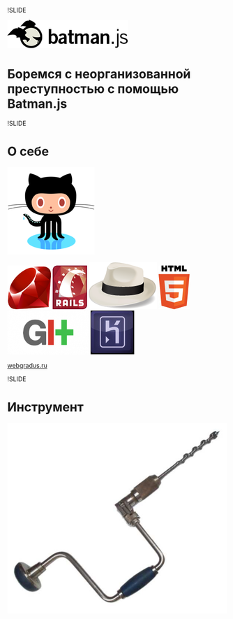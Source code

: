 !SLIDE

![batman logo](images/batman_logo.png)

# Боремся с неорганизованной преступностью с помощью Batman.js

<script>
    jQuery(function($){
      $(".slide[data-sequence='1'] .content h1").lettering('words');
    });

</script>

!SLIDE

# О себе

![octocat](images/octocat.png)

![ruby](images/ruby.png)
![rails](images/rails.png)
![sinatra](images/sinatra.png)
![html5](images/html5.jpg)
![git](images/git.png)
![heroku](images/heroku.jpg)

[webgradus.ru](http://webgradus.ru)

!SLIDE

# Инструмент

![инструмент](images/instrument.jpg)
